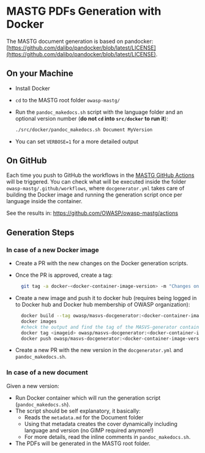 # MASTG PDFs Generation with Docker

The MASTG document generation is based on pandocker: [https://github.com/dalibo/pandocker/blob/latest/LICENSE](https://github.com/dalibo/pandocker/blob/latest/LICENSE).

## On your Machine

- Install Docker
- `cd` to the MASTG root folder `owasp-mastg/`
- Run the `pandoc_makedocs.sh` script with the language folder and an optional version number (**do not `cd` into `src/docker` to run it**):

    ```sh
    ./src/docker/pandoc_makedocs.sh Document MyVersion
    ```

- You can set `VERBOSE=1` for a more detailed output

## On GitHub

Each time you push to GitHub the workflows in the [MASTG GitHub Actions](https://github.com/OWASP/owasp-mastg/actions "MASTG GitHub Actions") will be triggered. You can check what will be executed inside the folder `owasp-mastg/.github/workflows`, where `docgenerator.yml` takes care of building the Docker image and running the generation script once per language inside the container.

See the results in: <https://github.com/OWASP/owasp-mastg/actions>

## Generation Steps

### In case of a new Docker image

- Create a PR with the new changes on the Docker generation scripts.
- Once the PR is approved, create a tag:

  ```sh
    git tag -a docker-<docker-container-image-version> -m "Changes on docker image"
  ```

- Create a new image and push it to docker hub (requires being logged in to Docker hub and Docker hub membership of OWASP organization):

  ```sh
    docker build --tag owasp/masvs-docgenerator:<docker-container-image-version> src/docker/
    docker images
    #check the output and find the tag of the MASVS-generator container image you created
    docker tag <imageid> owasp/masvs-docgenerator:<docker-container-image-version>
    docker push owasp/masvs-docgenerator:<docker-container-image-version>
  ```

- Create a new PR with the new version in the `docgenerator.yml` and `pandoc_makedocs.sh`.

### In case of a new document

Given a new version:

- Run Docker container which will run the generation script (`pandoc_makedocs.sh`).
- The script should be self explanatory, it basically:
    - Reads the `metadata.md` for the Document folder
    - Using that metadata creates the cover dynamically including language and version (no GIMP required anymore!)
    - For more details, read the inline comments in `pandoc_makedocs.sh`.
- The PDFs will be generated in the MASTG root folder.
